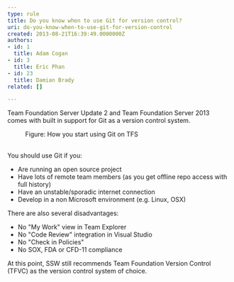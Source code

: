 ```yaml
---
type: rule
title: Do you know when to use Git for version control?
uri: do-you-know-when-to-use-git-for-version-control
created: 2013-08-21T16:39:49.0000000Z
authors:
- id: 1
  title: Adam Cogan
- id: 3
  title: Eric Phan
- id: 23
  title: Damian Brady
related: []

---
```




<span class='intro'> <p>​Team Foundation Server Update 2 and Team Foundation Server 2013 comes with built in support for Git as a version control system.​</p> </span>

<dl class="image"><dt><img src="/PublishingImages/git-screen.jpg" alt="" /></dt><dd>Figure&#58; How you start using Git on TFS</dd>​
</dl><p>You should use Git if you&#58;</p><ul><li>Are running an open source project</li><li>Have lots of remote team members (as you get offline repo access with full history)</li><li>Have an unstable/sporadic internet connection</li><li>Develop in a non Microsoft environment (e.g. Linux, OSX)</li></ul><p>There are also several disadvantages&#58;</p><ul><li>No &quot;My Work&quot; view in Team Explorer</li><li>No &quot;Code Review&quot; integration in Visual Studio</li><li>No &quot;Check in Policies&quot;</li><li>No SOX, FDA or CFD-11 compliance</li></ul><p>At this point, SSW still recommends Team Foundation Version Control (TFVC)&#160;as the version control system of choice.​</p>


